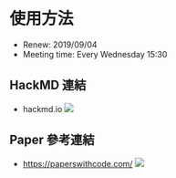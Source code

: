 # 使用方法
* Renew: 2019/09/04
* Meeting time:
Every Wednesday 15:30
## HackMD 連結
* hackmd.io
![](https://i.imgur.com/Dw79Q1l.jpg)

## Paper 參考連結
* https://paperswithcode.com/
![](https://i.imgur.com/I8GljIg.jpg)
